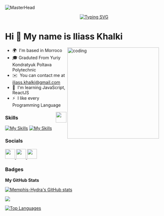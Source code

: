 ![MasterHead](https://github.com/Anmol-Baranwal/Cool-GIFs-For-GitHub/assets/74038190/d48893bd-0757-481c-8d7e-ba3e163feae7)
<p align="center">&nbsp;&nbsp;&nbsp;&nbsp;&nbsp;&nbsp;&nbsp;&nbsp;&nbsp;&nbsp;&nbsp;&nbsp;&nbsp;&nbsp;&nbsp;&nbsp;&nbsp;&nbsp;&nbsp;
<a href="https://git.io/typing-svg"><img src="https://readme-typing-svg.demolab.com?font=Fira+Code&pause=900&color=9DBDFF&background=FFFFFF00&center=true&width=500&height=75&lines=Welcome+to+my+Profile;+FrontEnd+Developer;+Android+Developer" alt="Typing SVG" /></a>
</p>

<h1>Hi 👋 My name is Iliass Khalki</h1>






<img align="right" alt="coding" width="300" src="https://media.tenor.com/2uyENRmiUt0AAAAC/coding.gif">


* 🌍  I'm based in Morroco
* 🎓 Graduted From Yuriy Kondratyuk Poltava Polytechnic
* ✉️  You can contact me at [iliass.khalki@gmail.com](mailto:iliass.khalki@gmail.com)
* 🧠  I'm learning JavaScript, ReactJS
* ⚡  I like every Programming Language

<img align="right" width="35" src="https://user-images.githubusercontent.com/74038190/212284087-bbe7e430-757e-4901-90bf-4cd2ce3e1852.gif">

### Skills






[![My Skills](https://skillicons.dev/icons?i=c,cpp,html,css,js,kotlin,python)](https://skillicons.dev)
[![My Skills](https://skillicons.dev/icons?i=git,bash,emacs,linux,androidstudio,firebase,figma)](https://skillicons.dev)






### Socials

<p align="left">  <a href="https://www.github.com/Memphis-Hydra" target="_blank" rel="noreferrer"> <picture> <source media="(prefers-color-scheme: dark)" srcset="https://raw.githubusercontent.com/danielcranney/readme-generator/main/public/icons/socials/github-dark.svg" /> <source media="(prefers-color-scheme: light)" srcset="https://raw.githubusercontent.com/danielcranney/readme-generator/main/public/icons/socials/github.svg" /> <img src="https://raw.githubusercontent.com/danielcranney/readme-generator/main/public/icons/socials/github.svg" width="32" height="32" /> </picture> </a> <a href="https://www.linkedin.com/in/iliass-khalki-a40a15272" target="_blank" rel="noreferrer"> <picture> <source media="(prefers-color-scheme: dark)" srcset="https://raw.githubusercontent.com/danielcranney/readme-generator/main/public/icons/socials/linkedin-dark.svg" /> <source media="(prefers-color-scheme: light)" srcset="https://raw.githubusercontent.com/danielcranney/readme-generator/main/public/icons/socials/linkedin.svg" /> <img src="https://raw.githubusercontent.com/danielcranney/readme-generator/main/public/icons/socials/linkedin.svg" width="32" height="32" /> </picture> </a> <a href="https://www.x.com/KhalkiIliass" target="_blank" rel="noreferrer"> <picture> <source media="(prefers-color-scheme: dark)" srcset="https://raw.githubusercontent.com/danielcranney/readme-generator/main/public/icons/socials/twitter-dark.svg" /> <source media="(prefers-color-scheme: light)" srcset="https://raw.githubusercontent.com/danielcranney/readme-generator/main/public/icons/socials/twitter.svg" /> <img src="https://raw.githubusercontent.com/danielcranney/readme-generator/main/public/icons/socials/twitter.svg" width="32" height="32" /> </picture> </a></p>


### Badges

<b>My GitHub Stats</b>

<a href="http://www.github.com/Memphis-Hydra"><img src="https://github-readme-stats.vercel.app/api?username=Memphis-Hydra&show_icons=true&hide=&count_private=true&title_color=0891b2&text_color=ffffff&icon_color=0891b2&bg_color=1c1917&hide_border=true&show_icons=true" alt="Memphis-Hydra's GitHub stats" /></a>

<a href="http://www.github.com/Memphis-Hydra"><img src="https://github-readme-streak-stats.herokuapp.com/?user=Memphis-Hydra&stroke=ffffff&background=1c1917&ring=0891b2&fire=0891b2&currStreakNum=ffffff&currStreakLabel=0891b2&sideNums=ffffff&sideLabels=ffffff&dates=ffffff&hide_border=true" /></a>

<a href="https://github.com/Memphis-Hydra" align="left"><img src="https://github-readme-stats.vercel.app/api/top-langs/?username=Memphis-Hydra&langs_count=10&title_color=0891b2&text_color=ffffff&icon_color=0891b2&bg_color=1c1917&hide_border=true&locale=en&custom_title=Top%20%Languages" alt="Top Languages" /></a>

